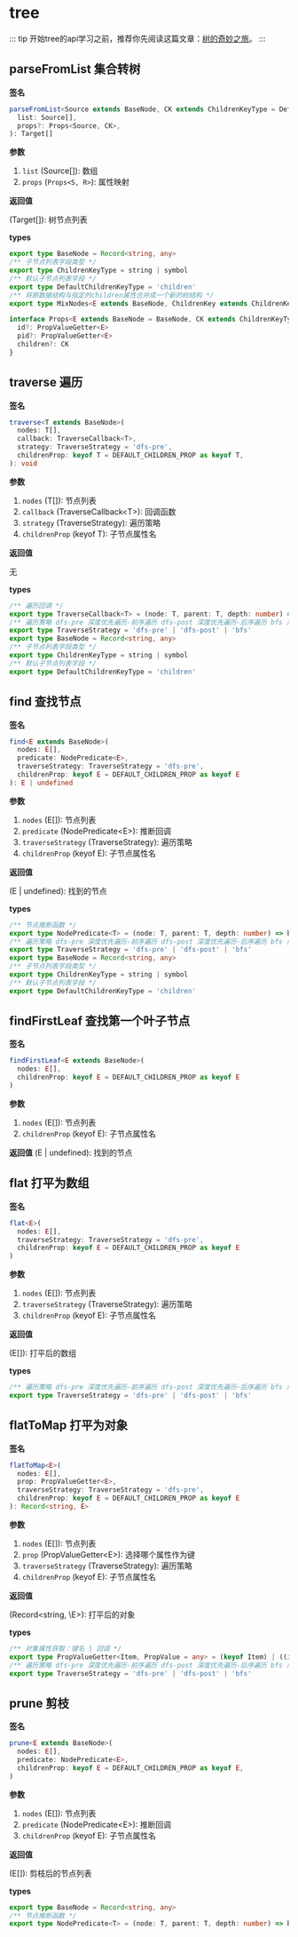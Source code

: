 # tree

::: tip
开始tree的api学习之前，推荐你先阅读这篇文章：[树的奇妙之旅](../others/树的奇妙之旅.md)。
:::

## parseFromList 集合转树

<!-- <Example>
  <tree-parseFromList />
</Example> -->

**签名**

```ts
parseFromList<Source extends BaseNode, CK extends ChildrenKeyType = DefaultChildrenKeyType, Target extends MixNodes<Source, CK> = MixNodes<Source, CK>>(
  list: Source[],
  props?: Props<Source, CK>,
): Target[]
```

**参数**

1. `list` (Source[]): 数组
2. `props` (`Props<S, R>`): 属性映射

**返回值**

(Target[]): 树节点列表

**types**

```ts
export type BaseNode = Record<string, any>
/** 子节点列表字段类型 */
export type ChildrenKeyType = string | symbol
/** 默认子节点列表字段 */
export type DefaultChildrenKeyType = 'children'
/** 将原数据结构与指定的children属性合并成一个新的树结构 */
export type MixNodes<E extends BaseNode, ChildrenKey extends ChildrenKeyType> = E & { [key in ChildrenKey]: MixNodes<E, ChildrenKey>[] }

interface Props<E extends BaseNode = BaseNode, CK extends ChildrenKeyType = ChildrenKeyType> {
  id?: PropValueGetter<E>
  pid?: PropValueGetter<E>
  children?: CK
}
```

## traverse 遍历

**签名**

```ts
traverse<T extends BaseNode>(
  nodes: T[],
  callback: TraverseCallback<T>,
  strategy: TraverseStrategy = 'dfs-pre',
  childrenProp: keyof T = DEFAULT_CHILDREN_PROP as keyof T,
): void
```

**参数**

1. `nodes` (T[]): 节点列表
2. `callback` (TraverseCallback\<T\>): 回调函数
3. `strategy` (TraverseStrategy): 遍历策略
4. `childrenProp` (keyof T): 子节点属性名

**返回值**

无

**types**

```ts
/** 遍历回调 */
export type TraverseCallback<T> = (node: T, parent: T, depth: number) => boolean | void
/** 遍历策略 dfs-pre 深度优先遍历-前序遍历 dfs-post 深度优先遍历-后序遍历 bfs 广度优先遍历 */
export type TraverseStrategy = 'dfs-pre' | 'dfs-post' | 'bfs'
export type BaseNode = Record<string, any>
/** 子节点列表字段类型 */
export type ChildrenKeyType = string | symbol
/** 默认子节点列表字段 */
export type DefaultChildrenKeyType = 'children'
```

## find 查找节点

**签名**

```ts
find<E extends BaseNode>(
  nodes: E[],
  predicate: NodePredicate<E>,
  traverseStrategy: TraverseStrategy = 'dfs-pre',
  childrenProp: keyof E = DEFAULT_CHILDREN_PROP as keyof E
): E | undefined
```

**参数**
1. `nodes` (E[]): 节点列表
2. `predicate` (NodePredicate\<E\>): 推断回调
3. `traverseStrategy` (TraverseStrategy): 遍历策略
4. `childrenProp` (keyof E): 子节点属性名

**返回值**

(E | undefined): 找到的节点

**types**

```ts
/** 节点推断函数 */
export type NodePredicate<T> = (node: T, parent: T, depth: number) => boolean
/** 遍历策略 dfs-pre 深度优先遍历-前序遍历 dfs-post 深度优先遍历-后序遍历 bfs 广度优先遍历 */
export type TraverseStrategy = 'dfs-pre' | 'dfs-post' | 'bfs'
export type BaseNode = Record<string, any>
/** 子节点列表字段类型 */
export type ChildrenKeyType = string | symbol
/** 默认子节点列表字段 */
export type DefaultChildrenKeyType = 'children'
```

## findFirstLeaf 查找第一个叶子节点

**签名**

```ts
findFirstLeaf<E extends BaseNode>(
  nodes: E[],
  childrenProp: keyof E = DEFAULT_CHILDREN_PROP as keyof E
)
```

**参数**
1. `nodes` (E[]): 节点列表
2. `childrenProp` (keyof E): 子节点属性名

**返回值**
(E | undefined): 找到的节点

## flat 打平为数组

**签名**

```ts
flat<E>(
  nodes: E[],
  traverseStrategy: TraverseStrategy = 'dfs-pre',
  childrenProp: keyof E = DEFAULT_CHILDREN_PROP as keyof E
)
```

**参数**
1. `nodes` (E[]): 节点列表
2. `traverseStrategy` (TraverseStrategy): 遍历策略
3. `childrenProp` (keyof E): 子节点属性名

**返回值**

(E[]): 打平后的数组

**types**

```ts
/** 遍历策略 dfs-pre 深度优先遍历-前序遍历 dfs-post 深度优先遍历-后序遍历 bfs 广度优先遍历 */
export type TraverseStrategy = 'dfs-pre' | 'dfs-post' | 'bfs'
```

## flatToMap 打平为对象

**签名**

```ts
flatToMap<E>(
  nodes: E[],
  prop: PropValueGetter<E>,
  traverseStrategy: TraverseStrategy = 'dfs-pre',
  childrenProp: keyof E = DEFAULT_CHILDREN_PROP as keyof E
): Record<string, E>
```

**参数**

1. `nodes` (E[]): 节点列表
2. `prop` (PropValueGetter\<E\>): 选择哪个属性作为键
3. `traverseStrategy` (TraverseStrategy): 遍历策略
4. `childrenProp` (keyof E): 子节点属性名

**返回值**

(Record\<string, \E>): 打平后的对象

**types**

```ts
/** 对象属性获取：键名 | 回调 */
export type PropValueGetter<Item, PropValue = any> = (keyof Item) | ((item: Item) => PropValue)
/** 遍历策略 dfs-pre 深度优先遍历-前序遍历 dfs-post 深度优先遍历-后序遍历 bfs 广度优先遍历 */
export type TraverseStrategy = 'dfs-pre' | 'dfs-post' | 'bfs'
```

## prune 剪枝

**签名**

```ts
prune<E extends BaseNode>(
  nodes: E[],
  predicate: NodePredicate<E>,
  childrenProp: keyof E = DEFAULT_CHILDREN_PROP as keyof E,
)
```

**参数**
1. `nodes` (E[]): 节点列表
2. `predicate` (NodePredicate\<E\>): 推断回调
3. `childrenProp` (keyof E): 子节点属性名

**返回值**

(E[]): 剪枝后的节点列表

**types**

```ts
export type BaseNode = Record<string, any>
/** 节点推断函数 */
export type NodePredicate<T> = (node: T, parent: T, depth: number) => boolean
```